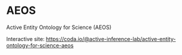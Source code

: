 # AEOS
Active Entity Ontology for Science (AEOS)

Interactive site:
https://coda.io/@active-inference-lab/active-entity-ontology-for-science-aeos
